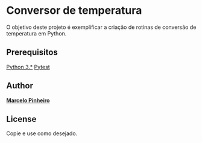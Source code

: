 # Conversor de temperatura

O objetivo deste projeto é exemplificar a criação de rotinas de conversão de temperatura em Python.

## Prerequisitos

[Python 3.*](https://www.python.org/downloads/)
[Pytest](https://docs.pytest.org/en/latest/contents.html)

## Author

[**Marcelo Pinheiro**](https://github.com/mpinheir)

## License

Copie e use como desejado.


